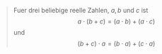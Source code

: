 > Fuer drei beliebige reelle Zahlen, $a, b$ und $c$ ist $$a \cdot (b+c)=(a \cdot b) + (a \cdot c)$$ und $$(b + c) \cdot a = (b \cdot a) + (c \cdot a)$$